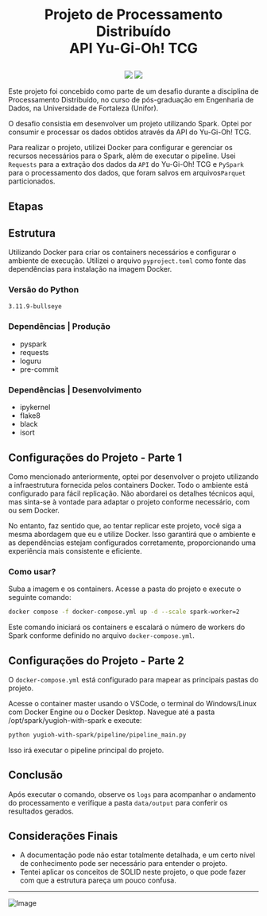# <p align="center">Projeto de Processamento Distribuído<br>API Yu-Gi-Oh! TCG</p>

<p align="center">
<img src="http://img.shields.io/static/v1?label=LICENCA&message=...&color=GREEN&style=for-the-badge"/>
<img src="http://img.shields.io/static/v1?label=STATUS&message=N/A&color=GREEN&style=for-the-badge"/>
</p>

Este projeto foi concebido como parte de um desafio durante a disciplina de Processamento Distribuído, no curso de pós-graduação em Engenharia de Dados, na Universidade de Fortaleza (Unifor).

O desafio consistia em desenvolver um projeto utilizando Spark. Optei por consumir e processar os dados obtidos através da API do Yu-Gi-Oh! TCG.

Para realizar o projeto, utilizei Docker para configurar e gerenciar os recursos necessários para o Spark, além de executar o pipeline. Usei <code>Requests</code> para a extração dos dados da <code>API</code> do Yu-Gi-Oh! TCG e <code>PySpark</code> para o processamento dos dados, que foram salvos em arquivos<code>Parquet</code> particionados.

## Etapas

## Estrutura

 Utilizando Docker para criar os containers necessários e configurar o ambiente de execução. Utilizei o arquivo <code>pyproject.toml</code> como fonte das dependências para instalação na imagem Docker. 

### Versão do Python
```bash
3.11.9-bullseye
```

### Dependências | Produção

- pyspark
- requests
- loguru
- pre-commit

### Dependências | Desenvolvimento

- ipykernel
- flake8
- black
- isort

## Configurações do Projeto - Parte 1

Como mencionado anteriormente, optei por desenvolver o projeto utilizando a infraestrutura fornecida pelos containers Docker. Todo o ambiente está configurado para fácil replicação. Não abordarei os detalhes técnicos aqui, mas sinta-se à vontade para adaptar o projeto conforme necessário, com ou sem Docker.

No entanto, faz sentido que, ao tentar replicar este projeto, você siga a mesma abordagem que eu e utilize Docker. Isso garantirá que o ambiente e as dependências estejam configurados corretamente, proporcionando uma experiência mais consistente e eficiente.

### Como usar?

Suba a imagem e os containers. Acesse a pasta do projeto e execute o seguinte comando:

```bash
docker compose -f docker-compose.yml up -d --scale spark-worker=2
```

Este comando iniciará os containers e escalará o número de workers do Spark conforme definido no arquivo <code>docker-compose.yml</code>.

## Configurações do Projeto - Parte 2

O <code>docker-compose.yml</code> está configurado para mapear as principais pastas do projeto.

Acesse o container master usando o VSCode, o terminal do Windows/Linux com Docker Engine ou o Docker Desktop. Navegue até a pasta /opt/spark/yugioh-with-spark e execute:

```bash
python yugioh-with-spark/pipeline/pipeline_main.py
```

Isso irá executar o pipeline principal do projeto.

## Conclusão

Após executar o comando, observe os <code>logs</code> para acompanhar o andamento do processamento e verifique a pasta <code>data/output</code> para conferir os resultados gerados.

## Considerações Finais

- A documentação pode não estar totalmente detalhada, e um certo nível de conhecimento pode ser necessário para entender o projeto.
- Tentei aplicar os conceitos de SOLID neste projeto, o que pode fazer com que a estrutura pareça um pouco confusa.
<hr>

![Image](https://i.imgur.com/p4vnGAN.gif)
